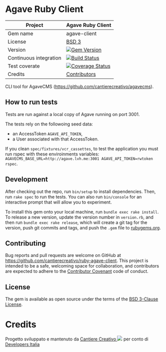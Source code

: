 # Agave Ruby Client

| Project                | Agave Ruby Client |
| ---------------------- | ------------ |
| Gem name               | agave-client |
| License                | [BSD 3](https://github.com/cantierecreativo/ruby-agave-client/blob/master/LICENSE) |
| Version                | [![Gem Version](https://badge.fury.io/rb/agave-client.svg)](http://badge.fury.io/rb/agave-client) |
| Continuous integration | [![Build Status](https://secure.travis-ci.org/cantierecreativo/ruby-agave-client.svg?branch=master)](https://travis-ci.org/cantierecreativo/ruby-agave-client) |
| Test coverate          | [![Coverage Status](https://coveralls.io/repos/github/cantierecreativo/ruby-agave-client/badge.svg?branch=master)](https://coveralls.io/github/cantierecreativo/ruby-agave-client?branch=master) |
| Credits                | [Contributors](https://github.com/cantierecreativo/ruby-agave-client/graphs/contributors) |

CLI tool for AgaveCMS (https://github.com/cantierecreativo/agavecms).

## How to run tests

Tests are run against a local copy of Agave running on port 3001.

The tests rely on the followoing seed data:

* an AccessToken `AGAVE_API_TOKEN`,
* a User associated with that AccessToken.

If you clean `spec/fixtures/vcr_cassettes`, to test the application you must run rspec with these enviroinments variables: `AGAVECMS_BASE_URL=http://agave.lvh.me:3001 AGAVE_API_TOKEN=rwtoken rspec`.

## Development

After checking out the repo, run `bin/setup` to install dependencies. Then, run `rake spec` to run the tests. You can also run `bin/console` for an interactive prompt that will allow you to experiment.

To install this gem onto your local machine, run `bundle exec rake install`. To release a new version, update the version number in `version.rb`, and then run `bundle exec rake release`, which will create a git tag for the version, push git commits and tags, and push the `.gem` file to [rubygems.org](https://rubygems.org).

## Contributing

Bug reports and pull requests are welcome on GitHub at https://github.com/cantierecreativo/ruby-agave-client. This project is intended to be a safe, welcoming space for collaboration, and contributors are expected to adhere to the [Contributor Covenant](http://contributor-covenant.org) code of conduct.

## License

The gem is available as open source under the terms of the [BSD 3-Clause License](https://opensource.org/licenses/BSD-3-Clause).

# Credits

Progetto sviluppato e mantenuto da [Cantiere Creativo <img src="https://www.cantierecreativo.net/images/illustrations/logo-07f378ea.svg"/>](https://www.cantierecreativo.net) per conto di [Developers Italia](https://developers.italia.it/)
